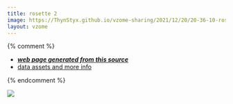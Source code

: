 ```yaml
---
title: rosette 2
image: https://ThynStyx.github.io/vzome-sharing/2021/12/20/20-36-10-rosette-2/rosette-2.png
layout: vzome
---
```


{% comment %}
 - [***web page generated from this source***][post]
 - [data assets and more info][github]

[post]: <https://ThynStyx.github.io/vzome-sharing/2021/12/20/rosette-2-20-36-10.html>
[github]: <https://github.com/ThynStyx/vzome-sharing/tree/main/2021/12/20/20-36-10-rosette-2/>
{% endcomment %}

<vzome-viewer style="width: 100%; height: 65vh;"
       src="https://ThynStyx.github.io/vzome-sharing/2021/12/20/20-36-10-rosette-2/rosette-2.vZome" >
  <img src="https://ThynStyx.github.io/vzome-sharing/2021/12/20/20-36-10-rosette-2/rosette-2.png" />
</vzome-viewer>